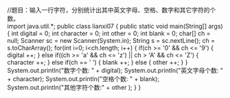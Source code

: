 //题目：输入一行字符，分别统计出其中英文字母、空格、数字和其它字符的个数。   
import java.util.*;
public class lianxi07 {
public static void main(String[] args) {
int digital = 0;
int character = 0;
int other = 0;
int blank = 0;
     char[] ch = null;
     Scanner sc = new Scanner(System.in);
     String s = sc.nextLine();
     ch = s.toCharArray();
     for(int i=0; i<ch.length; i++) {
      if(ch >= '0' && ch <= '9') {
       digital ++;
      } else if((ch >= 'a' && ch <= 'z') || ch > 'A' && ch <= 'Z') {
       character ++;
      } else if(ch == ' ') {
       blank ++;
      } else {
       other ++;
      }
      }
     System.out.println("数字个数: " + digital);
     System.out.println("英文字母个数: " + character);
     System.out.println("空格个数: " + blank);
     System.out.println("其他字符个数:" + other );
}
}
